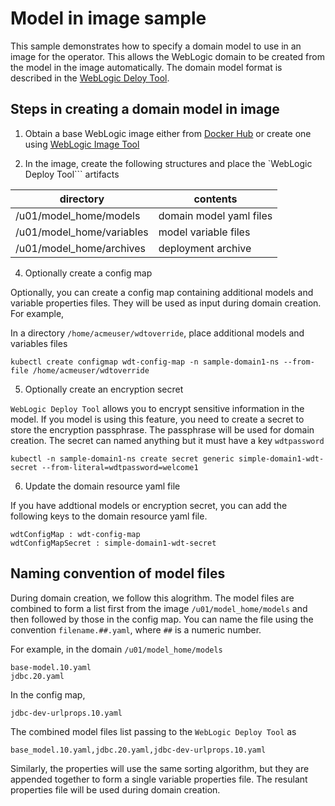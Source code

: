 # Model in image sample

This sample demonstrates how to specify a domain model to use in an image for the operator. This allows the WebLogic domain to be created from the model in the image automatically.  The domain model format is described in the [WebLogic Deloy Tool](https://github.com/oracle/weblogic-deploy-tooling).

## Steps in creating a domain model in image

1. Obtain a base WebLogic image either from [Docker Hub](https://github.com/oracle/docker-images/tree/master/OracleWebLogic) or create one using [WebLogic Image Tool](https://github.com/oracle/weblogic-image-tool)

2. In the image, create the following structures and place the `WebLogic Deploy Tool``` artifacts

| directory | contents |
|-----------|----------|
| /u01/model_home/models| domain model yaml files |
| /u01/model_home/variables | model variable files |
| /u01/model_home/archives | deployment archive |


4. Optionally create a config map

Optionally, you can create a config map containing additional models and variable properties files. They will be used as input during domain creation. For example,

In a directory ```/home/acmeuser/wdtoverride```, place additional models and variables files

```kubectl create configmap wdt-config-map -n sample-domain1-ns --from-file /home/acmeuser/wdtoverride```


5. Optionally create an encryption secret

```WebLogic Deploy Tool``` allows you to encrypt sensitive information in the model.  If you model is using this feature, you need to create a secret to store the encryption passphrase.  The passphrase will be used for domain creation.  The secret can named anything but it must have a key ```wdtpassword```

```kubectl -n sample-domain1-ns create secret generic simple-domain1-wdt-secret --from-literal=wdtpassword=welcome1```


6. Update the domain resource yaml file

If you have addtional models or encryption secret, you can add the following keys to the domain resource yaml file.

```
wdtConfigMap : wdt-config-map
wdtConfigMapSecret : simple-domain1-wdt-secret
```

## Naming convention of model files

During domain creation, we follow this alogrithm.  The model files are combined to form a list first from the image ```/u01/model_home/models``` and then followed by those in the config map. You can name the file using the convention ```filename.##.yaml```, where ```##``` is a numeric number.  

For example, in the domain ```/u01/model_home/models``` 

```
base-model.10.yaml
jdbc.20.yaml
```

In the config map,

```
jdbc-dev-urlprops.10.yaml
```

The combined model files list passing to the ```WebLogic Deploy Tool``` as

```base_model.10.yaml,jdbc.20.yaml,jdbc-dev-urlprops.10.yaml```

Similarly, the properties will use the same sorting algorithm, but they are appended together to form a single variable properties file.  The resulant properties file will be used during domain creation.













